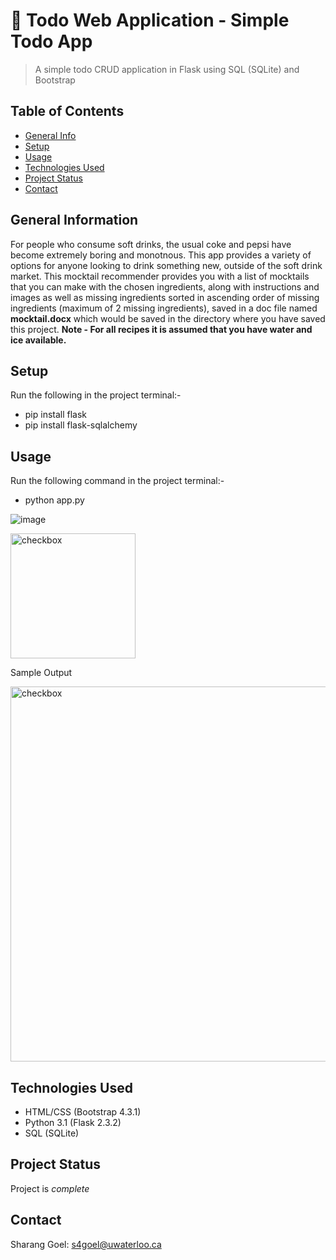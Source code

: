 # 📝 Todo Web Application - Simple Todo App

> A simple todo CRUD application in Flask using SQL (SQLite) and Bootstrap 

## Table of Contents
* [General Info](#general-information)
* [Setup](#setup)
* [Usage](#usage)
* [Technologies Used](#technologies-used)
* [Project Status](#project-status)
* [Contact](#contact)
<!-- * [License](#license) -->

## General Information
For people who consume soft drinks, the usual coke and pepsi have become extremely boring and monotnous. This app provides a variety of options for anyone looking to drink something new, outside of the soft drink market.
This mocktail recommender provides you with a list of mocktails that you can make with the chosen ingredients, along with instructions and images as well as missing ingredients sorted in ascending order of missing ingredients (maximum of 2 missing ingredients), saved in a doc file named **mocktail.docx** which would be saved in the directory where you have saved this project.
**Note - For all recipes it is assumed that you have water and ice available.**

## Setup
Run the following in the project terminal:-
- pip install flask
- pip install flask-sqlalchemy

## Usage
Run the following command in the project terminal:-
- python app.py




![image](https://github.com/shaziwnl/TodoAppFlask/assets/121330440/d3b5e8a6-0f1c-4df7-9d0d-18d7eeb67dcd)


<img src="https://i.imgur.com/3jTkX3X.png" alt="checkbox" width="200"/>








Sample Output





<img src="https://i.imgur.com/C4r2ClL.png" alt="checkbox" width="600"/>


## Technologies Used
- HTML/CSS (Bootstrap 4.3.1)
- Python 3.1 (Flask 2.3.2)
- SQL (SQLite)

## Project Status
Project is *complete*


## Contact
Sharang Goel: s4goel@uwaterloo.ca




